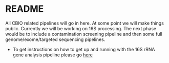 # README #

All CBIO related pipelines will go in here. At some point we will make things public. Currently we will be working on 16S processing. The next phase would be to include a contamination screening pipeline and then some full genome/exome/targeted sequencing pipelines.

* To get instructions on how to get up and running with the 16S rRNA gene analysis pipeline please go [here](https://docs.google.com/document/d/1uRY8juvsuJpYmacqgC33NfUyphGGo4xzXMVUqreAYhQ)

